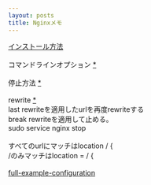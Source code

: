 ```yaml
---
layout: posts
title: Nginxメモ 
---
```


[インストール方法](http://nginx.org/en/linux_packages.html)     
<br>
コマンドラインオプション [\*](https://www.nginx.com/resources/wiki/start/topics/tutorials/commandline/#options)    
<br>
停止方法 [\*](https://www.nginx.com/resources/wiki/start/topics/tutorials/commandline/#stopping-or-restarting-nginx)    
<br>
rewrite [\*](http://nginx.org/en/docs/http/ngx_http_rewrite_module.html#rewrite)    
last rewriteを適用したurlを再度rewriteする     
break rewriteを適用して止める。　　　　
<br>
sudo service nginx stop   
<br>
すべてのurlにマッチはlocation / {  
/のみマッチはlocation = / {   
<br>
[full-example-configuration](https://www.nginx.com/resources/wiki/start/topics/examples/full/#full-example-configuration)
<br>
